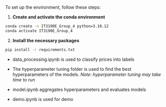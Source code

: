 To set up the environment, follow these steps:

1. **Create and activate the conda environment**
```sh
conda create -n IT3190E_Group_4 python=3.10.12
conda activate IT3190E_Group_4
```

2. **Install the necessary packages**
```sh
pip install -r requirements.txt
```
- data_processing.ipynb is used to classify prices into labels

- The hyperparameter tuning folder is used to find the best hyperparameters of the models. *Note: hyperparameter tuning may take time to run*

- model.ipynb aggregates hyperparameters and evaluates models

- demo.ipynb is used for demo
